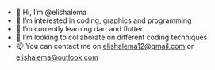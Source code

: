 - 👋 Hi, I’m @elishalema
- 👀 I’m interested in coding, graphics and programming
- 🌱 I’m currently learning dart and flutter.
- 💞️ I’m looking to collaborate on different coding techniques
- 📫 You can contact me on elishalema12@gmail.com or elishalema@outlook.com

<!---
KingLema/KingLema is a ✨ special ✨ repository because its `README.md` (this file) appears on your GitHub profile.
You can click the Preview link to take a look at your changes.
--->
